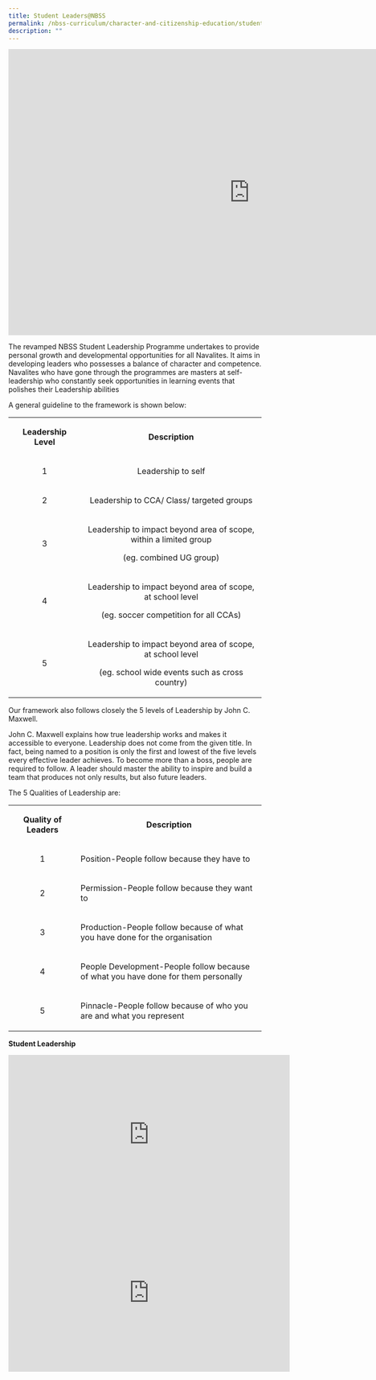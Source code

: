```yaml
---
title: Student Leaders@NBSS
permalink: /nbss-curriculum/character-and-citizenship-education/student-leaders-at-nbss/
description: ""
---
```


<iframe src="https://docs.google.com/presentation/d/e/2PACX-1vQ49tvguO6vXlhry-ZDaRerBs-zc_WWA5XhhM_krSXs384Glm_eyCGUqk3wTAQcLYkRaHHqHsprkVN3/embed?start=false&loop=false&delayms=10000" frameborder="0" width="960" height="569" allowfullscreen="true" ></iframe>
<p>The revamped NBSS Student Leadership Programme undertakes to provide personal growth and developmental opportunities for all Navalites. It aims in developing leaders who possesses a balance of character and competence. Navalites who have gone through the programmes are masters at self-leadership who constantly seek opportunities in learning events that polishes their Leadership abilities</p>
<p>A general guideline to the framework is shown below:</p>
<table>
<tbody>
<tr>
<td style="text-align: center;" width="151">
<p><strong>Leadership Level</strong></p>
</td>
<td style="text-align: center;" width="487">
<p><strong>Description</strong></p>
</td>
</tr>
<tr>
<td style="text-align: center;" width="151">
<p>1</p>
</td>
<td style="text-align: center;" width="487">
<p>Leadership to self</p>
</td>
</tr>
<tr>
<td style="text-align: center;" width="151">
<p>2</p>
</td>
<td style="text-align: center;" width="487">
<p>Leadership to CCA/ Class/ targeted groups</p>
</td>
</tr>
<tr>
<td style="text-align: center;" width="151">
<p>3</p>
</td>
<td style="text-align: center;" width="487">
<p>Leadership to impact beyond area of scope, within a limited group</p>
<p>(eg. combined UG group)</p>
</td>
</tr>
<tr>
<td style="text-align: center;" width="151">
<p>4</p>
</td>
<td style="text-align: center;" width="487">
<p>Leadership to impact beyond area of scope, at school level</p>
<p>(eg. soccer competition for all CCAs)</p>
</td>
</tr>
<tr>
<td style="text-align: center;" width="151">
<p>5</p>
</td>
<td style="text-align: center;" width="487">
<p>Leadership to impact beyond area of scope, at school level</p>
<p>(eg. school wide events such as cross country)</p>
</td>
</tr>
</tbody>
</table>
<p>Our framework also follows closely the 5 levels of Leadership by John C. Maxwell.&nbsp;</p>
<p>John C. Maxwell explains how true&nbsp;leadership&nbsp;works and makes it accessible to everyone.&nbsp;Leadership&nbsp;does not come from the given title. In fact, being named to a position is only the first and lowest of the five levels every effective&nbsp;leader&nbsp;achieves. To become more than a boss, people are required to follow. A leader should master the ability to inspire and build a team that produces not only results, but also future&nbsp;leaders.</p>
<p>The 5 Qualities of&nbsp;Leadership&nbsp;are:</p>
<table>
<tbody>
<tr>
<td style="text-align: center;" width="151">
<p><strong>Quality of Leaders</strong></p>
</td>
<td style="text-align: center;" width="487">
<p><strong>Description</strong></p>
</td>
</tr>
<tr>
<td style="text-align: center;" width="151">
<p>1</p>
</td>
<td style="text-align: left;" width="487">
<p>Position-People follow because they have to</p>
</td>
</tr>
<tr>
<td style="text-align: center;" width="151">
<p>2</p>
</td>
<td style="text-align: left;" width="487">
<p>Permission-People follow because they want to</p>
</td>
</tr>
<tr>
<td style="text-align: center;" width="151">
<p>3</p>
</td>
<td style="text-align: left;" width="487">
<p>Production-People follow because of what you have done for the organisation</p>
</td>
</tr>
<tr>
<td style="text-align: center;" width="151">
<p>4</p>
</td>
<td style="text-align: left;" width="487">
<p>People Development-People follow because of what you have done for them personally</p>
</td>
</tr>
<tr>
<td style="text-align: center;" width="151">
<p>5</p>
</td>
<td style="text-align: left;" width="487">
<p>Pinnacle-People follow because of who you are and what you represent</p>
</td>
</tr>
</tbody>
</table>
<p><strong>Student Leadership</strong>&nbsp;</p>
<div><iframe src="https://www.youtube.com/embed/3t08AChUFQk" width="560" height="315" frameborder="0" allowfullscreen="allowfullscreen" data-mce-fragment="1"></iframe><iframe src="https://www.youtube.com/embed/xd_MQLCV7Uc" width="560" height="315" frameborder="0" allowfullscreen="allowfullscreen" data-mce-fragment="1"></iframe></div>
